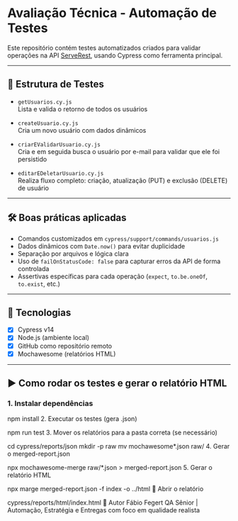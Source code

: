 # Avaliação Técnica - Automação de Testes

Este repositório contém testes automatizados criados para validar operações na API [ServeRest](https://serverest.dev), usando Cypress como ferramenta principal.

---

## 📁 Estrutura de Testes

- `getUsuarios.cy.js`  
  Lista e valida o retorno de todos os usuários

- `createUsuario.cy.js`  
  Cria um novo usuário com dados dinâmicos

- `criarEValidarUsuario.cy.js`  
  Cria e em seguida busca o usuário por e-mail para validar que ele foi persistido

- `editarEDeletarUsuario.cy.js`  
  Realiza fluxo completo: criação, atualização (PUT) e exclusão (DELETE) de usuário

---

## 🛠️ Boas práticas aplicadas

- Comandos customizados em `cypress/support/commands/usuarios.js`
- Dados dinâmicos com `Date.now()` para evitar duplicidade
- Separação por arquivos e lógica clara
- Uso de `failOnStatusCode: false` para capturar erros da API de forma controlada
- Assertivas específicas para cada operação (`expect`, `to.be.oneOf`, `to.exist`, etc.)

---

## 🚀 Tecnologias

- [x] Cypress v14
- [x] Node.js (ambiente local)
- [x] GitHub como repositório remoto
- [x] Mochawesome (relatórios HTML)

---

## ▶️ Como rodar os testes e gerar o relatório HTML

### 1. Instalar dependências

npm install
2. Executar os testes (gera .json)

npm run test
3. Mover os relatórios para a pasta correta (se necessário)

cd cypress/reports/json
mkdir -p raw
mv mochawesome*.json raw/
4. Gerar o merged-report.json

npx mochawesome-merge raw/*.json > merged-report.json
5. Gerar o relatório HTML

npx marge merged-report.json -f index -o ../html
📄 Abrir o relatório

cypress/reports/html/index.html
👤 Autor
Fábio Fegert
QA Sênior | Automação, Estratégia e Entregas com foco em qualidade realista